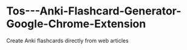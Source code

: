 # Tos---Anki-Flashcard-Generator-Google-Chrome-Extension
Create Anki flashcards directly from web articles
